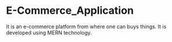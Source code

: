 # E-Commerce_Application
It is an e-commerce platform from where one can buys things. It is developed using MERN technology.

